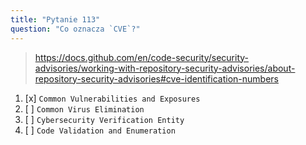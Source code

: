 ```yaml
---
title: "Pytanie 113"
question: "Co oznacza `CVE`?"
---
```


> https://docs.github.com/en/code-security/security-advisories/working-with-repository-security-advisories/about-repository-security-advisories#cve-identification-numbers
1. [x] `Common Vulnerabilities and Exposures`
1. [ ] `Common Virus Elimination`
1. [ ] `Cybersecurity Verification Entity`
1. [ ] `Code Validation and Enumeration`
